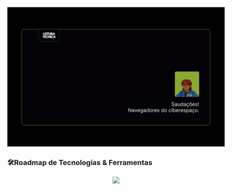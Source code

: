 <div align="center">
  <img src="/Card_Arlete_D_Lira.svg" /><br/>

</div>


### 🛠️Roadmap de Tecnologias & Ferramentas
<div align="center">
  <img src="https://skillicons.dev/icons?i=html,css,js" /><br/>

</div>
